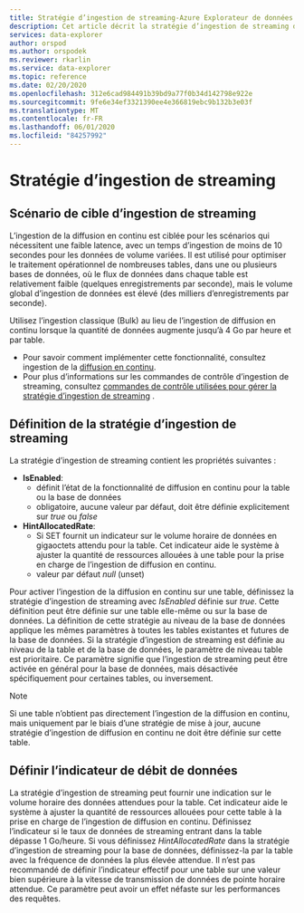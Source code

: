 ```yaml
---
title: Stratégie d’ingestion de streaming-Azure Explorateur de données | Microsoft Docs
description: Cet article décrit la stratégie d’ingestion de streaming dans Azure Explorateur de données.
services: data-explorer
author: orspod
ms.author: orspodek
ms.reviewer: rkarlin
ms.service: data-explorer
ms.topic: reference
ms.date: 02/20/2020
ms.openlocfilehash: 312e6cad984491b39bd9a77f0b34d142798e922e
ms.sourcegitcommit: 9fe6e34ef3321390ee4e366819ebc9b132b3e03f
ms.translationtype: MT
ms.contentlocale: fr-FR
ms.lasthandoff: 06/01/2020
ms.locfileid: "84257992"
---
```

# <a name="streaming-ingestion-policy"></a>Stratégie d’ingestion de streaming

## <a name="streaming-ingestion-target-scenario"></a>Scénario de cible d’ingestion de streaming

L’ingestion de la diffusion en continu est ciblée pour les scénarios qui nécessitent une faible latence, avec un temps d’ingestion de moins de 10 secondes pour les données de volume variées. Il est utilisé pour optimiser le traitement opérationnel de nombreuses tables, dans une ou plusieurs bases de données, où le flux de données dans chaque table est relativement faible (quelques enregistrements par seconde), mais le volume global d’ingestion de données est élevé (des milliers d’enregistrements par seconde).

Utilisez l’ingestion classique (Bulk) au lieu de l’ingestion de diffusion en continu lorsque la quantité de données augmente jusqu’à 4 Go par heure et par table. 

* Pour savoir comment implémenter cette fonctionnalité, consultez ingestion de la [diffusion en continu](../../ingest-data-streaming.md).
* Pour plus d’informations sur les commandes de contrôle d’ingestion de streaming, consultez [commandes de contrôle utilisées pour gérer la stratégie d’ingestion de streaming](streamingingestion-policy.md) .
 
## <a name="streaming-ingestion-policy-definition"></a>Définition de la stratégie d’ingestion de streaming

La stratégie d’ingestion de streaming contient les propriétés suivantes :

* **IsEnabled**:
  * définit l’état de la fonctionnalité de diffusion en continu pour la table ou la base de données
  * obligatoire, aucune valeur par défaut, doit être définie explicitement sur *true* ou *false*
* **HintAllocatedRate**:
  * Si SET fournit un indicateur sur le volume horaire de données en gigaoctets attendu pour la table. Cet indicateur aide le système à ajuster la quantité de ressources allouées à une table pour la prise en charge de l’ingestion de diffusion en continu.
  * valeur par défaut *null* (unset)

Pour activer l’ingestion de la diffusion en continu sur une table, définissez la stratégie d’ingestion de streaming avec *IsEnabled* définie sur *true*. Cette définition peut être définie sur une table elle-même ou sur la base de données.
La définition de cette stratégie au niveau de la base de données applique les mêmes paramètres à toutes les tables existantes et futures de la base de données. Si la stratégie d’ingestion de streaming est définie au niveau de la table et de la base de données, le paramètre de niveau table est prioritaire. Ce paramètre signifie que l’ingestion de streaming peut être activée en général pour la base de données, mais désactivée spécifiquement pour certaines tables, ou inversement.

> [!NOTE]
> Si une table n’obtient pas directement l’ingestion de la diffusion en continu, mais uniquement par le biais d’une stratégie de mise à jour, aucune stratégie d’ingestion de diffusion en continu ne doit être définie sur cette table.


## <a name="set-the-data-rate-hint"></a>Définir l’indicateur de débit de données
La stratégie d’ingestion de streaming peut fournir une indication sur le volume horaire des données attendues pour la table. Cet indicateur aide le système à ajuster la quantité de ressources allouées pour cette table à la prise en charge de l’ingestion de diffusion en continu.
Définissez l’indicateur si le taux de données de streaming entrant dans la table dépasse 1 Go/heure.
Si vous définissez _HintAllocatedRate_ dans la stratégie d’ingestion de streaming pour la base de données, définissez-la par la table avec la fréquence de données la plus élevée attendue. Il n’est pas recommandé de définir l’indicateur effectif pour une table sur une valeur bien supérieure à la vitesse de transmission de données de pointe horaire attendue. Ce paramètre peut avoir un effet néfaste sur les performances des requêtes.
